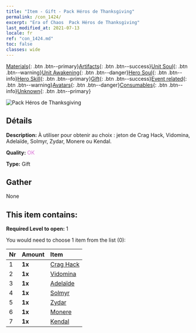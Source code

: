 ```yaml
---
title: "Item - Gift - Pack Héros de Thanksgiving"
permalink: /con_1424/
excerpt: "Era of Chaos  Pack Héros de Thanksgiving"
last_modified_at: 2021-07-13
locale: fr
ref: "con_1424.md"
toc: false
classes: wide
---
```

 [Materials](/ItemsFR/){: .btn .btn--primary}[Artifacts](/ItemsFR/Artifacts/){: .btn .btn--success}[Unit Soul](/ItemsFR/UnitSoul/){: .btn .btn--warning}[Unit Awakening](/ItemsFR/UnitAwakening/){: .btn .btn--danger}[Hero Soul](/ItemsFR/HeroSoul/){: .btn .btn--info}[Hero Skill](/ItemsFR/HeroSkill/){: .btn .btn--primary}[Gift](/ItemsFR/Gift/){: .btn .btn--success}[Event related](/ItemsFR/Events/){: .btn .btn--warning}[Avatars](/ItemsFR/Avatars/){: .btn .btn--danger}[Consumables](/ItemsFR/Consumables/){: .btn .btn--info}[Unknown](/ItemsFR/Unknown/){: .btn .btn--primary}

 ![Pack Héros de Thanksgiving](/images/t/i_907038.png)

## Détails
 **Description:** À utiliser pour obtenir au choix : jeton de Crag Hack, Vidomina, Adelaïde, Solmyr, Zydar, Monere ou Kendal.

 **Quality:** <span style="color: #DA70D6">OK</span>

 **Type:** Gift

## Gather

  None

## This item contains:

 **Required Level to open:** 1

 You would need to choose 1 item from the list (0):

  | Nr | Amount |     Item    |
  |:---|:-------|:------------|
  | 1 |  **1x** | [Crag Hack](/ItemsFR/her_375/) |  | 
  | 2 |  **1x** | [Vidomina](/ItemsFR/her_372/) |  | 
  | 3 |  **1x** | [Adelaïde](/ItemsFR/her_359/) |  | 
  | 4 |  **1x** | [Solmyr](/ItemsFR/her_386/) |  | 
  | 5 |  **1x** | [Zydar](/ItemsFR/her_385/) |  | 
  | 6 |  **1x** | [Monere](/ItemsFR/her_379/) |  | 
  | 7 |  **1x** | [Kendal](/ItemsFR/her_363/) |  | 
